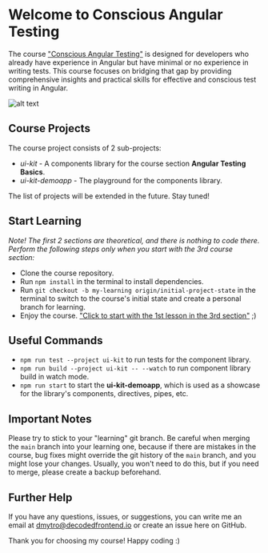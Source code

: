 # Welcome to Conscious Angular Testing

The course ["Conscious Angular Testing"](https://courses.decodedfrontend.io/courses/conscious-angular-testing) is designed for developers who already have experience in Angular but have minimal or no experience in writing tests. This course focuses on bridging that gap by providing comprehensive insights and practical skills for effective and conscious test writing in Angular.

![alt text](https://import.cdn.thinkific.com/420070%2Fcustom_site_themes%2Fid%2FZ5tXfjBZSyykzhjmXhUD_Image_Angular_testing%402x.png)

## Course Projects

The course project consists of 2 sub-projects:
- *ui-kit* - A components library for the course section **Angular Testing Basics**.
- *ui-kit-demoapp* - The playground for the components library.

The list of projects will be extended in the future. Stay tuned!

## Start Learning
*Note! The first 2 sections are theoretical, and there is nothing to code there. Perform the following steps only when you start with the 3rd course section:*
- Clone the course repository.
- Run `npm install` in the terminal to install dependencies.
- Run `git checkout -b my-learning origin/initial-project-state` in the terminal to switch to the course's initial state and create a personal branch for learning.
- Enjoy the course. ["Click to start with the 1st lesson in the 3rd section"](https://courses.decodedfrontend.io/courses/take/conscious-angular-testing/lessons/47025887-testing-simple-util-functions) ;)

## Useful Commands
- `npm run test --project ui-kit` to run tests for the component library.
- `npm run build --project ui-kit -- --watch` to run component library build in watch mode.
- `npm run start` to start the **ui-kit-demoapp**, which is used as a showcase for the library's components, directives, pipes, etc.

## Important Notes
Please try to stick to your "learning" git branch. Be careful when merging the `main` branch into your learning one, because if there are mistakes in the course, bug fixes might override the git history of the `main` branch, and you might lose your changes. Usually, you won't need to do this, but if you need to merge, please create a backup beforehand.

## Further Help

If you have any questions, issues, or suggestions, you can write me an email at [dmytro@decodedfrontend.io](mailto:dmytro@decodedfrontend.io) or create an issue here on GitHub.

Thank you for choosing my course! Happy coding :)
